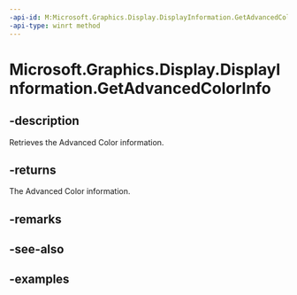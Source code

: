 ```yaml
---
-api-id: M:Microsoft.Graphics.Display.DisplayInformation.GetAdvancedColorInfo
-api-type: winrt method
---
```


# Microsoft.Graphics.Display.DisplayInformation.GetAdvancedColorInfo

<!--
public Microsoft.Graphics.Display.DisplayAdvancedColorInfo GetAdvancedColorInfo ();
-->

## -description

Retrieves the Advanced Color information.

## -returns

The Advanced Color information.

## -remarks

## -see-also

## -examples
